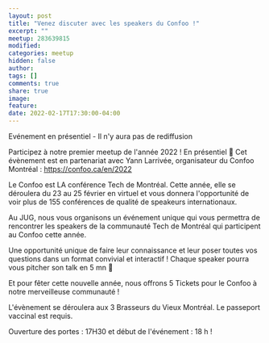 ```yaml
---
layout: post
title: "Venez discuter avec les speakers du Confoo !"
excerpt: ""
meetup: 283639815
modified:
categories: meetup
hidden: false
author: 
tags: []
comments: true
share: true
image:
feature:
date: 2022-02-17T17:30:00-04:00
---
```


Evénement en présentiel - Il n'y aura pas de rediffusion

Participez à notre premier meetup de l'année 2022 ! En présentiel 🎉
Cet évènement est en partenariat avec Yann Larrivée, organisateur du Confoo Montréal : https://confoo.ca/en/2022

Le Confoo est LA conférence Tech de Montréal. Cette année, elle se déroulera du 23 au 25 février en virtuel et vous donnera l'opportunité de voir plus de 155 conférences de qualité de speakeurs internationaux.

Au JUG, nous vous organisons un événement unique qui vous permettra de rencontrer les speakers de la communauté Tech de Montréal qui participent au Confoo cette année.

Une opportunité unique de faire leur connaissance et leur poser toutes vos questions dans un format convivial et interactif !
Chaque speaker pourra vous pitcher son talk en 5 mn 🤗

Et pour fêter cette nouvelle année, nous offrons 5 Tickets pour le Confoo à notre merveilleuse communauté !

L'évènement se déroulera aux 3 Brasseurs du Vieux Montréal. Le passeport vaccinal est requis.

Ouverture des portes : 17H30 et début de l'événement : 18 h !

